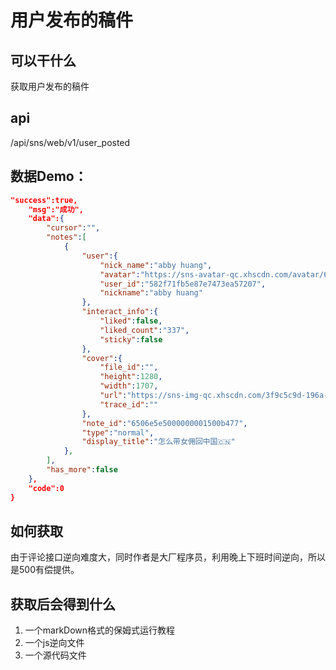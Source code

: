 # 用户发布的稿件

## 可以干什么
获取用户发布的稿件

## api
/api/sns/web/v1/user_posted

## 数据Demo：

```json
"success":true,
    "msg":"成功",
    "data":{
        "cursor":"",
        "notes":[
            {
                "user":{
                    "nick_name":"abby huang",
                    "avatar":"https://sns-avatar-qc.xhscdn.com/avatar/6072114ba6cf27d7b3152d64.jpg",
                    "user_id":"582f71fb5e87e7473ea57207",
                    "nickname":"abby huang"
                },
                "interact_info":{
                    "liked":false,
                    "liked_count":"337",
                    "sticky":false
                },
                "cover":{
                    "file_id":"",
                    "height":1280,
                    "width":1707,
                    "url":"https://sns-img-qc.xhscdn.com/3f9c5c9d-196a-56f3-dc9b-42b1372d0821",
                    "trace_id":""
                },
                "note_id":"6506e5e5000000001500b477",
                "type":"normal",
                "display_title":"怎么带女佣回中国🇨🇳"
            },
        ],
        "has_more":false
    },
    "code":0
}
```


## 如何获取
由于评论接口逆向难度大，同时作者是大厂程序员，利用晚上下班时间逆向，所以是500有偿提供。

## 获取后会得到什么
1. 一个markDown格式的保姆式运行教程
2. 一个js逆向文件
3. 一个源代码文件
